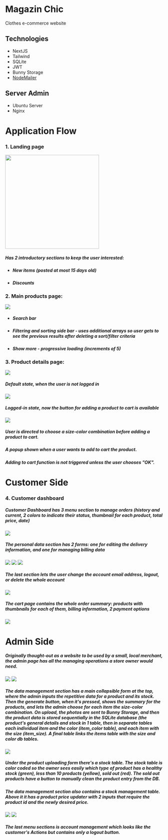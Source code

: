 # Magazin Chic
Clothes e-commerce website



## Technologies
+ NextJS
+ Tailwind
+ SQLite
+ JWT
+ Bunny Storage
+ [NodeMailer](https://www.nodemailer.com)

## Server Admin
+ Ubuntu Server
+ Nginx



# Application Flow

### 1. Landing page
<img src="https://github.com/HVTom/magazin-chic/blob/main/UI/Landing.png" width="300" />

<h5>Has 2 introductory sections to keep the user interested:</h5>
<ul>
    <li><h5>New items (posted at most 15 days old)</h5></li>
    <li><h5>Discounts</h5></li>
</ul>




### 2. Main products page:
<img src="https://github.com/HVTom/magazin-chic/blob/main/UI/Products.png">

<ul>
  <li><h5>Search bar</h5></li>
  <li><h5>Filtering and sorting side bar - uses additional arrays so user gets to see the previous results after deleting a sort/filter criteria</h5></li>
  <li><h5>Show more - progressive loading (increments of 5)</h5></li>
</ul>






### 3. Product details page:



<img src="https://github.com/HVTom/magazin-chic/blob/main/UI/Product_Detail.png">

##### Default state, when the user is not logged in



<img src="https://github.com/HVTom/magazin-chic/blob/main/UI/Product_Details_Logged_In.png">

##### Logged-in state, now the button for adding a product to cart is available



<img src="https://github.com/HVTom/magazin-chic/blob/main/UI/Add_To_Cart_Popup.png">

##### User is directed to choose a size-color combination before adding a product to cart.
##### A popup shown when a user wants to add to cart the product.
##### Adding to cart function is not triggered unless the user chooses "OK".



# Customer Side


### 4. Customer dashboard

##### Customer Dashboard has 3 menu section to manage orders (history and current, 2 colors to indicate their status, thumbnail for each product, total price, date)

<img src="https://github.com/HVTom/magazin-chic/blob/main/UI/Customer_Dashboard_Orders.png">


##### The personal data section has 2 forms: one for editing the delivery information, and one for managing billing data
<img src="https://github.com/HVTom/magazin-chic/blob/main/UI/Customer_Dashboard_Personal_Data.png">
<img src="https://github.com/HVTom/magazin-chic/blob/main/UI/Customer_Dashboard_Personal_Data_Delivery_Address.png">
<img src="https://github.com/HVTom/magazin-chic/blob/main/UI/Customer_Dashboard_Personal_Data_Billing_Address.png">

##### The last section lets the user change the account email address, logout, or delete the whole account

<img src="https://github.com/HVTom/magazin-chic/blob/main/UI/Customer_Dashboard_Account_Actions.png">


##### The cart page contains the whole order summary: products with thumbnails for each of them, billing information, 2 payment options

<img src="https://github.com/HVTom/magazin-chic/blob/main/UI/Cart.png">




# Admin Side
##### Originally thought-out as a website to be used by a small, local merchant, the admin page has all the managing operations a store owner would need. 

<img src="https://github.com/HVTom/magazin-chic/blob/main/UI/Admin_Dashboard_Product_Upload.png">
<img src="https://github.com/HVTom/magazin-chic/blob/main/UI/Admin_Dashboard_Size_Color_Editing.png">


##### The data management section has a main collapsible form at the top, where the admin inputs the repetitive data for a product and its stock. Then the generate button, when it's pressed, shows the summary for the products, and lets the admin choose for each item the size-color combination. On upload, the photos are sent to Bunny Storage, and then the product data is stored sequentially in the SQLite database (the product's general details and stock in 1 table, then in separate tables each individual item and the color (item_color table), and each item with the size (item_size). A final table links the items table with the size and color db tables.

<img src="https://github.com/HVTom/magazin-chic/blob/main/UI/Admin_Dashboard_Stock_Management.png">

##### Under the product uploading form there's a stock table. The stock table is color coded so the owner sees easily which type of product has a healthy stock (green), less than 10 products (yellow), sold out (red). The sold out products have a button to manually clean the product entry from the DB. 
##### The data management section also contains a stock management table. Above it it has a product price updater with 2 inputs that require the product id and the newly desired price.

<img src="https://github.com/HVTom/magazin-chic/blob/main/UI/Admin_Dashboard_Order_Management_1.png">
<img src="https://github.com/HVTom/magazin-chic/blob/main/UI/Admin_Dashboard_Orders_Full_Order_Details_Card.png">


##### The last menu sections is account management which looks like the customer's Actions but contains only a logout button.

